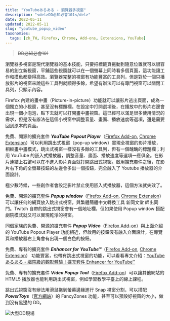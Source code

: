 ```yaml
---
title: "YouTubeあるある - 瀏覽器多視窗"
description: "<del>DD必知必會101</del>"
date: 2022-05-11
updated: 2022-05-11
slug: "youtube_popup_video"
taxonomies:
  tags: [zh_TW, Firefox, Chrome, Add-ons, Extensions, YouTube]
---
```


> <del>DD必知必會101</del>

瀏覽器多視窗是現代瀏覽器的基本技能，只要把標籤頁拖動到隨意位置就可以很容易的創立新視窗，平鋪這些視窗就可以在一個螢幕上同時看多個頁面，這功能讓工作和摸魚都變得高效。瀏覽器完整的視窗有功能豐富的工具列，但是對於一個只播放影片的視窗來說這些工具列就顯得多餘，希望有辦法可以有專門視窗可以關閉工具列，只顯示內容。

Firefox 內建的畫中畫（Picture-in-picture）功能就可以讓影片逃出頁面，成為一個獨立的小視窗，甚至沒有標題欄。在設定中打開選項後，在播放中的影片右邊會出現一個小泡泡，點下去就可以打開畫中畫視窗。這已經可以滿足很多使用情況的需求，但是沒有辦法在這個小視窗中調整音量、畫面、播放速度等選項，還是需要回到原本的頁面。

免費、開源的擴充套件 ***YouTube Popout Player***（[Firefox Add-on][YouTube Popout Player Firefox], [Chrome Extension][YouTube Popout Player Chrome]）可以利用跳出式視窗（pop-up window）實現全視窗的影片播放，相較畫中畫模式，跳出式視窗一樣沒有多餘的工具列，但有一個醜醜的標題欄；利用 YouTube 的嵌入式播放器，調整音量、畫面、播放速度等選項一應俱全。在影片連結上右鍵可以在不進入影片頁面就打開跳出式視窗。啟用擴充套件之後，在影片右下角的全螢幕按鈕的左邊會多出一個按鈕，完全融入了 Youtube 播放器的介面設計。

極少數時候，一些創作者會設定影片禁止使用嵌入式播放器，這個方法就失效了。

免費、開源的擴充套件 ***Popup window***（[Firefox Add-on][Popup window Firefox], [Chrome Extension][Popup window Chrome]）可以讓任何的網頁放入跳出式視窗，與繁體簡體中文轉換工具 新同文堂 師出同門。Twitch 自帶的跳出式視窗會有一個地址欄，但如果使用 Popup window 搭配劇院模式就又可以實現乾淨的視窗。

同個家族的免費、開源的擴充套件 ***Popup Video***（[Firefox Add-on][Popup Video Firefox]）與上面介紹的 YouTube Popout Player 功能相近，但啟用的按鈕沒有融入介面設計，在導覽頁和播放器右上角會有出現一個白色的按鈕。

免費、專有的擴充套件 ***Enhancer for YouTube™***（[Firefox Add-on][Enhancer for YouTube Firefox], [Chrome Extension][Enhancer for YouTube Chrome]） 功能豐富，也帶有跳出式視窗的功能，可以看看專文介紹：[YouTubeあるある - 戲院級的觀影體驗！擴充套件 Enhancer for YouTube™]({filename}/posts/20220510-YouTube_Enhancer_for_YouTube.md)

免費、專有的擴充套件 ***Video Popup Tool***（[Firefox Add-on][Video Popup Tool Firefox]）可以讓其他網站的 HTML5 播放器也能利用跳出式視窗，例如學習教學平臺上的線上課程。

跳出式視窗沒有辦法用滑鼠拖到螢幕邊緣進行 Snap 視窗分割，可以搭配 ***PowerToys***（[官方網站][PowerToys]）的 FancyZones 功能，甚至可以預設好視窗的大小，做到沒有黑邊的 DD。

![大型DD現場](/images/YouTube_Popup_Video/YouTube_Popup_Video.png)

[YouTube Popout Player Firefox]: https://addons.mozilla.org/firefox/addon/youtube-popout-player/
[YouTube Popout Player Chrome]: https://chrome.google.com/webstore/detail/youtube-popout-player/kmfikkopdhmbdbkndkamabamlkkgkpod
[Popup window Firefox]: https://addons.mozilla.org/firefox/addon/popup-window/
[Popup window Chrome]: https://chrome.google.com/webstore/detail/popup-window/nnlippelgfbglbhiccffmnmlnhmbjjpe
[Popup Video Firefox]: https://addons.mozilla.org/firefox/addon/popup-video-webextension/
[Enhancer for YouTube Firefox]: https://addons.mozilla.org/firefox/addon/enhancer-for-youtube/
[Enhancer for YouTube Chrome]: https://chrome.google.com/webstore/detail/enhancer-for-youtube/ponfpcnoihfmfllpaingbgckeeldkhle
[Video Popup Tool Firefox]: https://addons.mozilla.org/firefox/addon/popup-tool/
[PowerToys]: https://docs.microsoft.com/zh-tw/windows/powertoys/install
